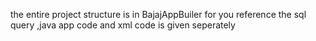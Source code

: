 the entire project structure is in BajajAppBuiler for you reference the sql query ,java app code and xml code is given seperately

